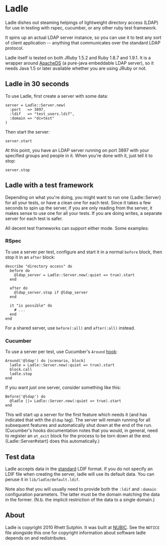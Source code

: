 Ladle
=====

Ladle dishes out steaming helpings of lightweight directory access
(LDAP) for use in testing with rspec, cucumber, or any other ruby test
framework.

It spins up an actual LDAP server instance, so you can use it to test
any sort of client application -- anything that communicates over the
standard LDAP protocol.

Ladle itself is tested on both JRuby 1.5.2 and Ruby 1.8.7 and 1.9.1.
It is a wrapper around [ApacheDS][] (a pure-java embeddable LDAP
server), so it needs Java 1.5 or later available whether you are using
JRuby or not.

[ApacheDS]: http://directory.apache.org/apacheds/1.5/index.html

Ladle in 30 seconds
-------------------

To use Ladle, first create a server with some data:

    server = Ladle::Server.new(
      :port   => 3897,
      :ldif   => "test_users.ldif",
      :domain => "dc=test"
    )

Then start the server:

    server.start

At this point, you have an LDAP server running on port 3897 with your
specified groups and people in it.  When you're done with it, just
tell it to stop:

    server.stop

Ladle with a test framework
---------------------------

Depending on what you're doing, you might want to run one
{Ladle::Server} for all your tests, or have a clean one for each test.
Since it takes a few seconds to spin up the server, if you are only
reading from the server, it makes sense to use one for all your tests.
If you are doing writes, a separate server for each test is safer.

All decent test frameworks can support either mode.  Some examples:

### RSpec

To use a server per test, configure and start it in a normal `before`
block, then stop it in an `after` block:

    describe "directory access" do
      before do
        @ldap_server = Ladle::Server.new(:quiet => true).start
      end

      after do
        @ldap_server.stop if @ldap_server
      end

      it "is possible" do
        # ...
      end
    end

For a shared server, use `before(:all)` and `after(:all)` instead.

### Cucumber

To use a server per test, use Cucumber's `Around` [hook][cucumber-hooks]:

    Around('@ldap') do |scenario, block|
      ladle = Ladle::Server.new(:quiet => true).start
      block.call
      ladle.stop
    end

If you want just one server, consider something like this:

    Before('@ldap') do
      @ladle ||= Ladle::Server.new(:quiet => true).start
    end

This will start up a server for the first feature which needs it (and
has indicated that with the `@ldap` tag).  The server will remain
running for all subsequent features and automatically shut down at the
end of the run.  (Cucumber's hooks documentation notes that you would,
in general, need to register an `at_exit` block for the process to be
torn down at the end.  {Ladle::Server#start} does this automatically.)

[cucumber-hooks]: http://github.com/aslakhellesoy/cucumber/wiki/hooks

Test data
---------

Ladle accepts data in the [standard][rfc2849] LDIF format.  If you do
not specify an LDIF file when creating the server, ladle will use its
default data.  You can peruse it in `lib/ladle/default.ldif`.

Note also that you will usually need to provide both the `:ldif` and
`:domain` configuration parameters.  The latter must be the domain
matching the data in the former.  (N.b. the implicit restriction of
the data to a single domain.)

[rfc2849]: http://tools.ietf.org/rfc/rfc2849.txt

About
-----

Ladle is copyright 2010 Rhett Sutphin.  It was built at [NUBIC][].
See the `NOTICE` file alongside this one for copyright information
about software ladle depends on and redistributes.

[NUBIC]: http://www.nucats.northwestern.edu/centers/nubic
